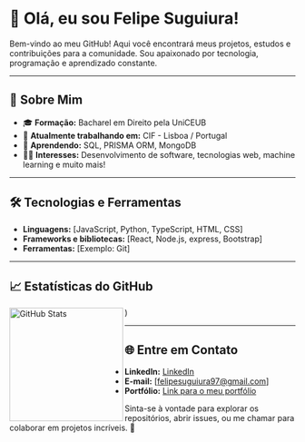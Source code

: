 # 👋 Olá, eu sou Felipe Suguiura!

Bem-vindo ao meu GitHub! Aqui você encontrará meus projetos, estudos e contribuições para a comunidade. Sou apaixonado por tecnologia, programação e aprendizado constante.

---

## 🚀 Sobre Mim

- 🎓 **Formação:** Bacharel em Direito pela UniCEUB
- 💼 **Atualmente trabalhando em:** CIF - Lisboa / Portugal
- 🌱 **Aprendendo:** SQL, PRISMA ORM, MongoDB
- 🧑‍💻 **Interesses:** Desenvolvimento de software, tecnologias web, machine learning e muito mais!

---

## 🛠️ Tecnologias e Ferramentas

- **Linguagens:** [JavaScript, Python, TypeScript, HTML, CSS]
- **Frameworks e bibliotecas:** [React, Node.js, express, Bootstrap]
- **Ferramentas:** [Exemplo: Git]

---

## 📈 Estatísticas do GitHub

<img 
      align="left" 
      alt="GitHub Stats" 
      height="200" 
      src="https://github-readme-stats.vercel.app/api/top-langs/?username=SuguiuraFelipe&theme=tokyonight&layout=compact&custom_title=Tecnologias&langs_count=9" 
  />)

---

## 🌐 Entre em Contato

- **LinkedIn:** [LinkedIn](https://www.linkedin.com/in/felipesuguiura/)
- **E-mail:** [felipesuguiura97@gmail.com]
- **Portfólio:** [Link para o meu portfólio](https://portif-lio-fm.vercel.app/)

Sinta-se à vontade para explorar os repositórios, abrir issues, ou me chamar para colaborar em projetos incríveis. 🚀
